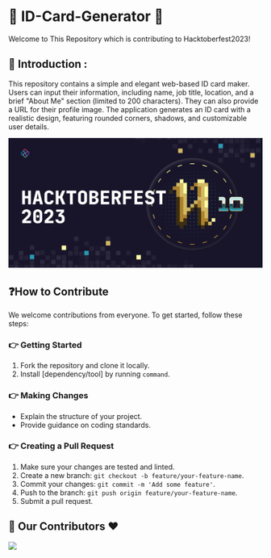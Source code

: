 # 🪪 ID-Card-Generator 🪪
Welcome to This Repository which is contributing to Hacktoberfest2023!

## 📌 Introduction :
This repository contains a simple and elegant web-based ID card maker. Users can input their information, including name, job title, location, and a brief "About Me" section (limited to 200 characters). They can also provide a URL for their profile image. The application generates an ID card with a realistic design, featuring rounded corners, shadows, and customizable user details. 

<p align="center">
    <img width="1000" src="./assets/1.png" alt="banner">
</p>



## ❓How to Contribute

We welcome contributions from everyone. To get started, follow these steps:

### 👉 Getting Started

1. Fork the repository and clone it locally.
2. Install [dependency/tool] by running `command`.


### 👉 Making Changes

- Explain the structure of your project.
- Provide guidance on coding standards.


### 👉 Creating a Pull Request

1. Make sure your changes are tested and linted.
2. Create a new branch: `git checkout -b feature/your-feature-name`.
3. Commit your changes: `git commit -m 'Add some feature'`.
4. Push to the branch: `git push origin feature/your-feature-name`.
5. Submit a pull request.

## 🤝 Our Contributors ❤️
<a href="https://github.com/RahulBRB/ID-Card-Generator/graphs/contributors">
  <img src="https://contrib.rocks/image?repo=RahulBRB/ID-Card-Generator" />
</a>
